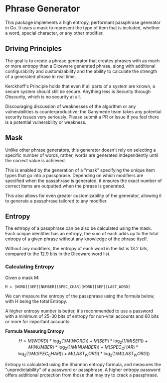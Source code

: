 # Phrase Generator

This package implements a high entropy, performant passphrase
generator in Go. It uses a mask to represent the type of item that is 
included, whether a word, special character, or any other modifier. 

## Driving Principles
The goal is to create a phrase generator that creates phrases with as 
much or more entropy than a Diceware generated phrase, along with 
additional configurability and customizability and the ability to 
calculate the strength of a generated phrase in real time.

Kerckhoff's Principle holds that even if all parts of a system are known, 
a secure system should still be secure. Anything less is Security through
Obscurity, which is no security at all. 

Discouraging discussion of weaknesses of the algorithm or any 
vulnerabilities is counterproductive; the Ganymede team takes any potential
security issues very seriously. Please submit a PR or Issue if you feel 
there is a potential vulnerability or weakness.

## Mask

Unlike other phrase generators, this generator doesn't rely on selecting
a specific number of words, rather, words are generated independently 
until the correct value is achieved. 

This is enabled by the generation of a "mask" specifying the unique item
types that go into a passphrase. Depending on which modifiers are specified
when the passphrase is generated, it ensures the exact number of correct
items are outputted when the phrase is generated. 

This also allows for even greater customizability of the generator, 
allowing it to generate a passphrase tailored to any modifier.

## Entropy
The entropy of a passphrase can be also be calculated using the mask. 
Each unique identifier has an entropy, the sum of each adds up to the
total entropy of a given phrase without any knowledge of the phrase itself.

Without any modifiers, the entropy of each word in the list is 13.2 bits,
compared to the 12.9 bits in the Diceware word list.

### Calculating Entropy
Given a mask M:

`M = [WORD][SEP][NUMBER][SPEC_CHAR][WORD][SEP][LAST_WORD]`

We can measure the entropy of the passphrase using the formula below, with 
H being the total Entropy. 

A higher entropy number is better, it's recommended to use a password with
a minimum of 25-30 bits of entropy for non-vital accounts and 60 bits
or more for important accounts.

**Formula Measuring Entropy**
```math
H = M(WORD) * \log_2(1/M(WORD)) + M(SEP) * \log_2(1/M(SEP))
+ M(NUMBER) * \log_2(1/M(NUMBER)) + M(SPEC_CHAR) *
\log_2(1/M(SPEC_CHAR)) + M(LAST_WORD) * \log_2(1/M(LAST_WORD))
```

Entropy is calculated using the Shannon entropy formula, and measures the
"unpredictability" of a password or passphrase. A higher entropy password
offers additional protection from those that may try to crack a passphrase.
